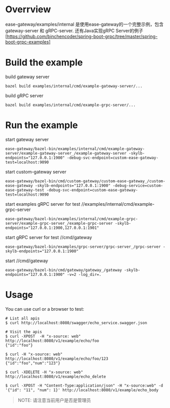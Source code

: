 # Overrview

ease-gateway/examples/internal 是使用ease-gateway的一个完整示例，包含gateway-server 和 gRPC-server. 还有Java实现gRPC Server的例子 [https://github.com/binchencoder/spring-boot-grpc/tree/master/spring-boot-grpc-examples]

# Build the example

build gateway server
```
bazel build examples/internal/cmd/example-gateway-server/... 
```

build gRPC server
```
bazel build examples/internal/cmd/example-grpc-server/...
```

# Run the example

start gateway server
```shell
ease-gateway/bazel-bin/examples/internal/cmd/example-gateway-server/example-gateway-server_/example-gateway-server -skylb-endpoints="127.0.0.1:1900" -debug-svc-endpoint=custom-ease-gateway-test=localhost:9090
```

start custom-gateway server
```shell
ease-gateway/bazel-bin/cmd/custom-gateway/custom-ease-gateway_/custom-ease-gateway -skylb-endpoints="127.0.0.1:1900" -debug-service=custom-ease-gateway-test -debug-svc-endpoint=custom-ease-gateway-test=localhost:9090
```

start examples gRPC server for test //examples/internal/cmd/example-grpc-server
```shell
ease-gateway/bazel-bin/examples/internal/cmd/example-grpc-server/example-grpc-server_/example-grpc-server -skylb-endpoints="127.0.0.1:1900,127.0.0.1:1901"
```

start gRPC server for test //cmd/gateway
```shell
ease-gateway/bazel-bin/examples/grpc-server/grpc-server_/grpc-server -skylb-endpoints="127.0.0.1:1900"
```

start //cmd/gateway
```shell
ease-gateway/bazel-bin/cmd/gateway/gateway_/gateway -skylb-endpoints="127.0.0.1:1900" -v=2 -log_dir=.
```

# Usage

You can use curl or a browser to test:
```
# List all apis
$ curl http://localhost:8080/swagger/echo_service.swagger.json

# Visit the apis
$ curl -XPOST  -H "x-source: web" http://localhost:8080/v1/example/echo/foo
{"id":"foo"}

$ curl -H "x-source: web"  http://localhost:8080/v1/example/echo/foo/123
{"id":"foo","num":"123"}

$ curl -XDELETE -H "x-source: web"  http://localhost:8080/v1/example/echo_delete

$ curl -XPOST -H "Content-Type:application/json" -H "x-source:web" -d '{"id": "11", "num": 1}' http://localhost:8080/v1/example/echo_body
```

> NOTE: 请注意当前用户是否是管理员